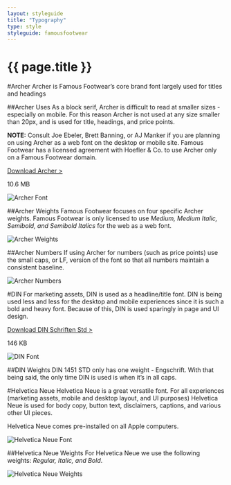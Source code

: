 ```yaml
---
layout: styleguide
title: "Typography"
type: style
styleguide: famousfootwear
---
```


# {{ page.title }}



#Archer
Archer is Famous Footwear’s core brand font largely used for titles and headings

##Archer Uses
As a block serif, Archer is difficult to read at smaller sizes - especially on mobile. For this reason Archer is not used at any size smaller than 20px, and is used for title, headings, and price points.

**NOTE:** Consult Joe Ebeler, Brett Banning, or AJ Manker if you are planning on using Archer as a web font on the desktop or mobile site. Famous Footwear has a licensed agreement with Hoefler & Co. to use Archer only on a Famous Footwear domain.

[Download Archer >](https://www.dropbox.com/sh/muzubb8268sp0vz/AAAmWr8-Ii2GIi6971M1D-2Da?dl=0)

10.6 MB 

![Archer Font](../../../assets/famousfootwear/images/style-typography-font-archer.png "Archer Font")


##Archer Weights
Famous Footwear focuses on four specific Archer weights. Famous Footwear is only licensed to use *Medium, Medium Italic, Semibold, and Semibold Italics* for the web as a web font.

![Archer Weights](../../../assets/famousfootwear/images/style-typography-weights-archer.png "Archer Weights")


##Archer Numbers
If using Archer for numbers (such as price points) use the small caps, or LF, version of the font so that all numbers maintain a consistent baseline. 

![Archer Numbers](../../../assets/famousfootwear/images/style-typography-weights-archer-numbers.png "Archer Numbers")


#DIN
For marketing assets, DIN is used as a headline/title font. DIN is being used less and less for the desktop and mobile experiences since it is such a bold and heavy font. Because of this, DIN is used sparingly in page and UI design.

[Download DIN Schriften Std >](https://www.dropbox.com/sh/g5zpj0wiouh6q53/AACslBOqQVAbdjK3dVPXJJy4a?dl=0)

146 KB

![DIN Font](../../../assets/famousfootwear/images/style-typography-font-din.png "DIN Font")


##DIN Weights
DIN 1451 STD only has one weight - Engschrift. With that being said, the only time DIN is used is when it’s in all caps.


#Helvetica Neue
Helvetica Neue is a great versatile font. For all experiences (marketing assets, mobile and desktop layout, and UI purposes) Helvetica Neue is used for body copy, button text, disclaimers, captions, and various other UI pieces. 

Helvetica Neue comes pre-installed on all Apple computers.

![Helvetica Neue Font](../../../assets/famousfootwear/images/style-typography-font-helvetica-neue.png "Helvetica Neue Font")


##Helvetica Neue Weights
For Helvetica Neue we use the following weights: *Regular, Italic, and Bold*.

![Helvetica Neue Weights](../../../assets/famousfootwear/images/style-typography-weights-helvetica-neue.png "Helvetica Neue Weights")


